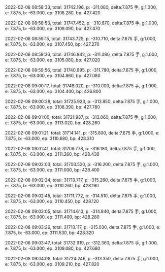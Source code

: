 2022-02-08 08:58:33, total: 31742.196, p: -311.080, delta:7.875 手, g:1.000, e: 7.875, b: -63.000, ep: 3108.280, bp: 427.420

2022-02-08 08:58:53, total: 31747.452, p: -310.670, delta:7.875 手, g:1.000, e: 7.875, b: -63.000, ep: 3109.090, bp: 427.470

2022-02-08 08:59:15, total: 31743.725, p: -310.710, delta:7.875 手, g:1.000, e: 7.875, b: -63.000, ep: 3107.450, bp: 427.270

2022-02-08 08:59:36, total: 31746.842, p: -311.080, delta:7.875 手, g:1.000, e: 7.875, b: -63.000, ep: 3105.080, bp: 427.020

2022-02-08 08:59:56, total: 31740.695, p: -311.780, delta:7.875 手, g:1.000, e: 7.875, b: -63.000, ep: 3104.860, bp: 427.080

2022-02-08 09:00:17, total: 31748.020, p: -310.000, delta:7.875 手, g:1.000, e: 7.875, b: -63.000, ep: 3104.400, bp: 426.800

2022-02-08 09:00:38, total: 31725.923, p: -313.850, delta:7.875 手, g:1.000, e: 7.875, b: -63.000, ep: 3108.390, bp: 427.780

2022-02-08 09:01:00, total: 31721.937, p: -313.060, delta:7.875 手, g:1.000, e: 7.875, b: -63.000, ep: 3113.020, bp: 428.260

2022-02-08 09:01:21, total: 31714.141, p: -315.800, delta:7.875 手, g:1.000, e: 7.875, b: -63.000, ep: 3110.680, bp: 428.310

2022-02-08 09:01:41, total: 31706.778, p: -316.180, delta:7.875 手, g:1.000, e: 7.875, b: -63.000, ep: 3111.260, bp: 428.430

2022-02-08 09:02:03, total: 31703.520, p: -316.200, delta:7.875 手, g:1.000, e: 7.875, b: -63.000, ep: 3111.000, bp: 428.400

2022-02-08 09:02:24, total: 31713.717, p: -315.260, delta:7.875 手, g:1.000, e: 7.875, b: -63.000, ep: 3110.260, bp: 428.190

2022-02-08 09:02:45, total: 31711.772, p: -314.510, delta:7.875 手, g:1.000, e: 7.875, b: -63.000, ep: 3110.450, bp: 428.120

2022-02-08 09:03:05, total: 31714.613, p: -314.840, delta:7.875 手, g:1.000, e: 7.875, b: -63.000, ep: 3111.400, bp: 428.280

2022-02-08 09:03:26, total: 31713.117, p: -315.030, delta:7.875 手, g:1.000, e: 7.875, b: -63.000, ep: 3111.530, bp: 428.320

2022-02-08 09:03:47, total: 31732.919, p: -312.360, delta:7.875 手, g:1.000, e: 7.875, b: -63.000, ep: 3109.080, bp: 427.680

2022-02-08 09:04:08, total: 31724.246, p: -313.350, delta:7.875 手, g:1.000, e: 7.875, b: -63.000, ep: 3109.210, bp: 427.820